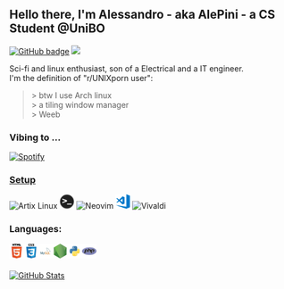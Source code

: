 ## Hello there, I'm Alessandro - aka AlePini - a CS Student @UniBO
[<img src="https://img.shields.io/github/followers/AlePini?label=Followers&logo=GitHub&color=grey&style=for-the-badge" alt="GitHub badge" />][github-follower]
[<img src="https://img.shields.io/twitter/follow/pineoli?label=Twitter&logo=twitter&color=1DA1F2&style=for-the-badge" />][twitter]  

Sci-fi and linux enthusiast, son of a Electrical and a IT engineer.  
I'm the definition of "r/UNIXporn user":
>\> btw I use Arch linux  
>\> a tiling window manager  
>\> Weeb  

### Vibing to ...
[![Spotify](https://novatorem.alepini.vercel.app/api/spotify)][spotify]

### [Setup][setup]
<p align="left">
    <img alt="Artix Linux" height="26px" src="https://artixlinux.org/img/artix-logo.png" /> 
    <img alt="Terminal" height="26px" src="https://raw.githubusercontent.com/github/explore/80688e429a7d4ef2fca1e82350fe8e3517d3494d/topics/terminal/terminal.png" /> 
    <img alt="Neovim" height="26px" src="https://raw.githubusercontent.com/neovim/neovim.github.io/master/logos/neovim-mark.svg" /> 
    <img alt="Visual Studio Code" height="26px" src="https://raw.githubusercontent.com/github/explore/80688e429a7d4ef2fca1e82350fe8e3517d3494d/topics/visual-studio-code/visual-studio-code.png" /> 
    <img alt="Vivaldi" height="26px" src="https://vivaldi.com/wp-content/uploads/cropped-favicon-192x192.png" />
</p>

### Languages:
<p align="left">
    <img align="left" alt="HTML5" width="26px" src="https://raw.githubusercontent.com/github/explore/80688e429a7d4ef2fca1e82350fe8e3517d3494d/topics/html/html.png" />
    <img align="left" alt="CSS3" width="26px" src="https://raw.githubusercontent.com/github/explore/80688e429a7d4ef2fca1e82350fe8e3517d3494d/topics/css/css.png" />
    <img align="left" alt="MySQL" width="26px" src="https://raw.githubusercontent.com/github/explore/80688e429a7d4ef2fca1e82350fe8e3517d3494d/topics/mysql/mysql.png" />
    <img align="left" alt="Node.js" width="26px" src="https://raw.githubusercontent.com/github/explore/80688e429a7d4ef2fca1e82350fe8e3517d3494d/topics/nodejs/nodejs.png" />
    <img align="left" alt="Python" width="26px" src=https://raw.githubusercontent.com/github/explore/80688e429a7d4ef2fca1e82350fe8e3517d3494d/topics/python/python.png />
    <img align="left" alt="PHP" width="26px" src=https://raw.githubusercontent.com/github/explore/ccc16358ac4530c6a69b1b80c7223cd2744dea83/topics/php/php.png />
</p>
<br/>  
<br/>

[![GitHub Stats](https://github-readme-stats.alepini.vercel.app/api?username=AlePini&show_icons=true&hide_border=true&theme=dracula)][github-follower]  


[github-follower]: https://github.com/AlePini?tab=followers
[setup]: https://github.com/AlePini/risotto
[spotify]: https://open.spotify.com/user/pinidecima
[twitter]: https://twitter.com/pineoli